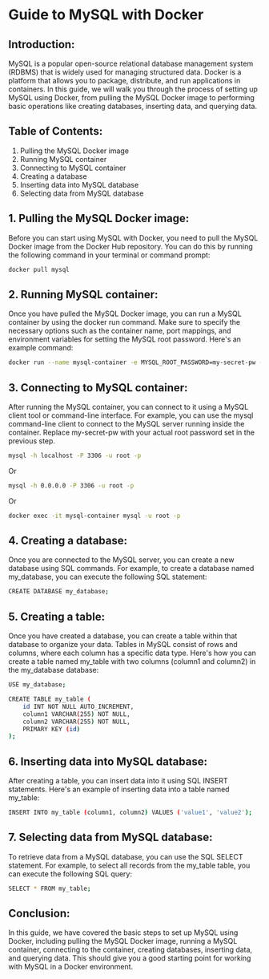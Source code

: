 # Guide to MySQL with Docker

## Introduction:
MySQL is a popular open-source relational database management system (RDBMS) that is widely used for managing structured data. Docker is a platform that allows you to package, distribute, and run applications in containers. In this guide, we will walk you through the process of setting up MySQL using Docker, from pulling the MySQL Docker image to performing basic operations like creating databases, inserting data, and querying data.

## Table of Contents:

1. Pulling the MySQL Docker image
2. Running MySQL container
3. Connecting to MySQL container
4. Creating a database
5. Inserting data into MySQL database
6. Selecting data from MySQL database

## 1. Pulling the MySQL Docker image:
Before you can start using MySQL with Docker, you need to pull the MySQL Docker image from the Docker Hub repository. You can do this by running the following command in your terminal or command prompt:
```bash
docker pull mysql
```

## 2. Running MySQL container:
Once you have pulled the MySQL Docker image, you can run a MySQL container by using the docker run command. Make sure to specify the necessary options such as the container name, port mappings, and environment variables for setting the MySQL root password. Here's an example command:
```bash
docker run --name mysql-container -e MYSQL_ROOT_PASSWORD=my-secret-pw -p 3306:3306 -d mysql
```

## 3. Connecting to MySQL container:
After running the MySQL container, you can connect to it using a MySQL client tool or command-line interface. For example, you can use the mysql command-line client to connect to the MySQL server running inside the container. Replace my-secret-pw with your actual root password set in the previous step.
```bash
mysql -h localhost -P 3306 -u root -p
```
Or
```bash
mysql -h 0.0.0.0 -P 3306 -u root -p
```
Or
```bash
docker exec -it mysql-container mysql -u root -p
```


## 4. Creating a database:
Once you are connected to the MySQL server, you can create a new database using SQL commands. For example, to create a database named my_database, you can execute the following SQL statement:
```bash
CREATE DATABASE my_database;
```

## 5. Creating a table:
Once you have created a database, you can create a table within that database to organize your data. Tables in MySQL consist of rows and columns, where each column has a specific data type. Here's how you can create a table named my_table with two columns (column1 and column2) in the my_database database:
```bash
USE my_database;

CREATE TABLE my_table (
    id INT NOT NULL AUTO_INCREMENT,
    column1 VARCHAR(255) NOT NULL,
    column2 VARCHAR(255) NOT NULL,
    PRIMARY KEY (id)
);
```

## 6. Inserting data into MySQL database:
After creating a table, you can insert data into it using SQL INSERT statements. Here's an example of inserting data into a table named my_table:
```bash
INSERT INTO my_table (column1, column2) VALUES ('value1', 'value2');
```

## 7. Selecting data from MySQL database:
To retrieve data from a MySQL database, you can use the SQL SELECT statement. For example, to select all records from the my_table table, you can execute the following SQL query:
```bash
SELECT * FROM my_table;
```

## Conclusion:
In this guide, we have covered the basic steps to set up MySQL using Docker, including pulling the MySQL Docker image, running a MySQL container, connecting to the container, creating databases, inserting data, and querying data. This should give you a good starting point for working with MySQL in a Docker environment.
























